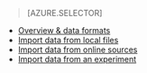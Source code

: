 > [AZURE.SELECTOR]
- [Overview & data formats](machine-learning-import-data)
- [Import data from local files](machine-learning-import-data-from-local-file)
- [Import data from online sources](machine-learning-import-data-from-online-sources)
- [Import data from an experiment](machine-learning-import-data-from-an-experiment)
